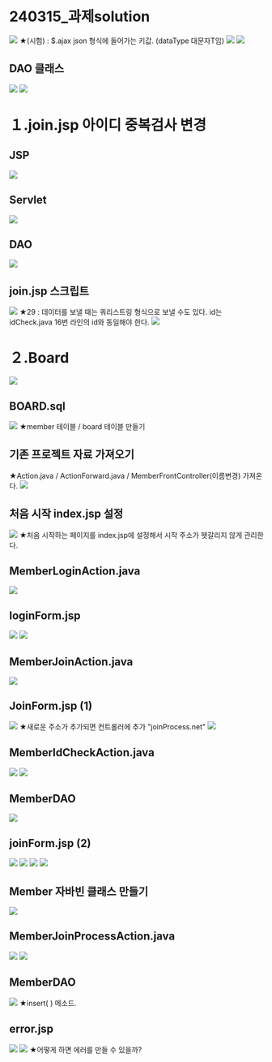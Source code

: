 # 240315_과제solution
![](../image/Pasted%20image%2020240315090730.png)
★(시험) : $.ajax json 형식에 들어가는 키값. (dataType 대문자T임)
![](../image/Pasted%20image%2020240315091912.png)
![](../image/Pasted%20image%2020240315092449.png)

## DAO 클래스
![](../image/Pasted%20image%2020240315093153.png)
![](../image/Pasted%20image%2020240315093813.png)




# １.join.jsp 아이디 중복검사 변경
## JSP
![](../image/Pasted%20image%2020240315100415.png)

## Servlet
![](../image/Pasted%20image%2020240315101835.png)


## DAO
![](../image/Pasted%20image%2020240315101935.png)


## join.jsp 스크립트
![](../image/Pasted%20image%2020240315102445.png)
★29 : 데이터를 보낼 때는 쿼리스트링 형식으로 보낼 수도 있다. id는 idCheck.java 16번 라인의 id와 동일해야 한다.
![](../image/Pasted%20image%2020240315102653.png)



# ２.Board
![](../image/Image20240315110827.png)

## BOARD.sql
![](../image/Pasted%20image%2020240315112640.png)
★member 테이블 / board 테이블 만들기


## 기존 프로젝트 자료 가져오기
★Action.java / ActionForward.java / MemberFrontController(이름변경) 가져온다.
![](../image/Pasted%20image%2020240315114157.png)


## 처음 시작 index.jsp 설정
![](../image/Pasted%20image%2020240315114757.png)
★처음 시작하는 페이지를 index.jsp에 설정해서 시작 주소가 헷갈리지 않게 관리한다.



## MemberLoginAction.java
![](../image/Pasted%20image%2020240315120357.png)



## loginForm.jsp
![](../image/Pasted%20image%2020240315121406.png)
![](../image/Pasted%20image%2020240315122403.png)



## MemberJoinAction.java
![](../image/Pasted%20image%2020240315123929.png)



## JoinForm.jsp (1)
![](../image/Pasted%20image%2020240315124323.png)
★새로운 주소가 추가되면 컨트롤러에 추가 "joinProcess.net"
![](../image/Pasted%20image%2020240315140207.png)



##  MemberIdCheckAction.java
![](../image/Pasted%20image%2020240315141059.png)
![](../image/Pasted%20image%2020240315141410.png)



## MemberDAO
![](../image/Pasted%20image%2020240315143301.png)



## joinForm.jsp (2)
![](../image/Pasted%20image%2020240315144302.png)
![](../image/Pasted%20image%2020240315144623.png)
![](../image/Pasted%20image%2020240315152054.png)
![](../image/Pasted%20image%2020240315153515.png)



## Member 자바빈 클래스 만들기
![](../image/Pasted%20image%2020240315160409.png)



## MemberJoinProcessAction.java
![](../image/Pasted%20image%2020240315160317.png)
![](../image/Pasted%20image%2020240315161438.png)




## MemberDAO
![](../image/Pasted%20image%2020240315162159.png)
★insert( ) 메소드.


## error.jsp
![](../image/Pasted%20image%2020240315164123.png)
![](../image/Pasted%20image%2020240315164617.png)
★어떻게 하면 에러를 만들 수 있을까?
